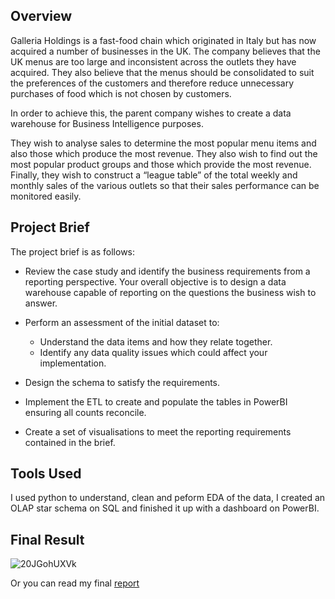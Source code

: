 ## Overview

Galleria Holdings is a fast-food chain which originated in Italy but has now acquired a number of businesses in the UK. The company believes that the UK menus are too large and inconsistent across the outlets they have acquired. They also believe that the menus should be consolidated to suit the preferences of the customers and therefore reduce unnecessary purchases of food which is not chosen by customers. 

In order to achieve this, the parent company wishes to create a data warehouse for Business Intelligence purposes.

They wish to analyse sales to determine the most popular menu items and also those which produce the most revenue. They also wish to find out the most popular product groups and those which provide the most revenue. Finally, they wish to construct a “league table” of the total weekly and monthly sales of the various outlets so that their sales performance can be monitored easily.

## Project Brief

The project brief is as follows:

-	Review the case study and identify the business requirements from a reporting perspective. Your overall objective is to design a data warehouse capable of reporting on the questions the business wish to answer.
   
- Perform an assessment of the initial dataset to:
  - Understand the data items and how they relate together.
  - Identify any data quality issues which could affect your implementation.

-	Design the schema to satisfy the requirements.

- Implement the ETL to create and populate the tables in PowerBI ensuring all counts reconcile.

-	Create a set of visualisations to meet the reporting requirements contained in the brief.

## Tools Used

I used python to understand, clean and peform EDA of the data, I created an OLAP star schema on SQL and finished it up with a dashboard on PowerBI.

## Final Result

![20JGohUXVk](https://user-images.githubusercontent.com/72317571/191286893-1619bf70-529d-4249-a851-320f8b0db948.png)

Or you can read my final [report](https://github.com/aaAbdulkadir/DataPortfolio/blob/main/Bootcamp/Final%20Project/Galleria_Data_Warehouse_Completed_V3.pdf)

